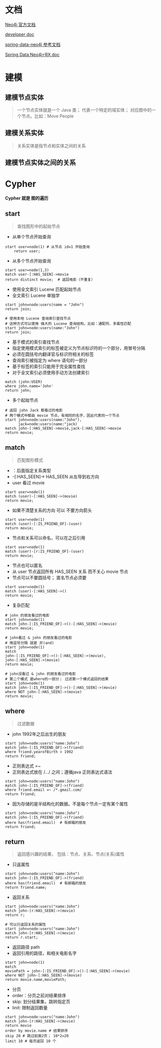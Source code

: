 # 文档

[Neo4j 官方文档](https://neo4j.com/docs/)


[developer doc](https://neo4j.com/developer/get-started/)

[spring-data-neo4j 参考文档](https://docs.spring.io/spring-data/neo4j/docs/current/reference/html/#)

[Spring Data Neo4j⚡️RX doc](https://neo4j.github.io/sdn-rx/current/#introduction)






# 建模

## 建模节点实体

> 一个节点实体就是一个 Java 类； 代表一个特定的域实体； 对应图中的一个节点。比如：Move People

## 建模关系实体

> 关系实体是指节点和实体之间的关系

## 建模节点实体之间的关系


# Cypher

**Cypher 就是 图的遍历**

## start

> 查找图形中的起始节点

- 从单个节点开始查询 
```cyper
start user=node(1) # 从节点 id=1 开始查询
    return user;
```

- 从多个节点开始查询
```cypher
start user=node(1,3)
match user-[:HAS_SEEN]->movie
return distinct movie;  # 返回电影（不重复）
```

- 使用全文索引 Lucene 匹配起始节点
- 全文索引 Lucene 单独学
```cypher
start john=node:users(name = "John")
return join;

# 使用本地 Lucene 查询索引查找节点
# 这种方式可以使用 强大的 Lucene 查询结构，比如：通配符、多属性匹配
start john=node:users(name:"John")
return join;
```

- 基于模式的索引查找节点
- 指定使用模式索引的标签被定义为节点标识符的一个部分，用冒号分隔
- 必须在圆括号内翻译官与标识符相关的标签
- 查询索引被指定为 where 语句的一部分
- 基于标签的索引只能用于完全属性查找
- 对于全文索引必须使用手动方法创建索引
```cypher
match (john:USER)
where john.name='John'
return john;
```

- 多个起始节点
```cypher
# 返回 john Jack 都看过的电影
# 两个模式中都由 movie 节点，有相同的名字，因此代表同一个节点
start john=node:users(name:"John"),
      jack=node:users(name:"jack)
match john-[:HAS_SEEN]->movie,jack-[:HAS_SEEN]->movie
return movie;
```


## match

> 匹配图形模式

- ：后面指定关系类型
- -[:HAS_SEEN]-> HAS_SEEN 从左导到右方向
- user 看过 movie
```cypher
start user=node(1)
match (user)-[:HAS_SEEN]->(movie)
return movie;
```

- 如果不清楚关系的方向 可以 不要方向箭头
```cypher
start user=node(1)
match (user)-[:IS_FRIEND_OF]-(user)
return movie;
```

- 节点和关系可以命名，可以在之后引用
```cypher
start user=node(1)
match (user)-[r:IS_FRIEND_OF]-(user)
return movie;
```

- 节点也可以匿名
- 从 user 节点返回所有 HAS_SEEN 关系 而不关心 movie 节点
- 节点可以不要圆括号； 匿名节点必须要
```cypher
start user=node(1)
match (user)-[:HAS_SEEN]->()
return movie;
```

- 复杂匹配
```cypher
# john 的朋友看过的电影
start john=node(1)
match john-[:IS_FRIEND_OF]->()-[:HAS_SEEN]->(movie)
return movie;

# john看过 & john 的朋友看过的电影
# 用逗号分隔 就是 并(and)
start john=node(1)
match 
john-[:IS_FRIEND_OF]->()-[:HAS_SEEN]->(movie),
john-[:HAS_SEEN]->(movie)
return movie;

# john没看过 & john 的朋友看过的电影
# 第二个模式 是where的一部分； 过滤第一个模式返回的结果
start john=node(1)
match john-[:IS_FRIEND_OF]->()-[:HAS_SEEN]->(movie)
where NOT john-[:HAS_SEEN]->(movie)
return movie;
```

## where

> 过滤数据

- john 1992年之后出生的朋友
```cypher
start john=node:users("name:John")
match john-[:IS_FRIEND_OF]->(friend)
where friend.yearofBirth > 1992
return friend;
```

- 正则表达式 =~
- 正则表达式放在 /.../ 之间；遵循java 正则表达式语法
```cypher
start john=node:users("name:John")
match john-[:IS_FRIEND_OF]->(friend)
where friend.email =~ /*.gmail.com/
return friend;
```

- 因为存储的是半结构化的数据。不是每个节点一定有某个属性
```cypher
start john=node:users("name:John")
match john-[:IS_FRIEND_OF]->(friend)
where has(friend.email)  # 有邮箱的朋友
return friend;
```

## return

> 返回感兴趣的结果， 包括：节点、关系、节点(关系)属性

- 只返属性
```cypher
start john=node:users("name:John")
match john-[:IS_FRIEND_OF]->(friend)
where has(friend.email)  # 有邮箱的朋友
return friend.name;
```

- 返回关系
```cypher
start john=node:users("name:John")
match john-[r:HAS_SEEN]->(movie)
return r;

# 可以只返回关系的属性
start john=node:users("name:John")
match john-[r:HAS_SEEN]->(movie)
return r.start; 
```

- 返回路径 path
- 返回引用的路径，和相关电影名字
```cypher
start john=node(1)
match 
moviePath = john-[:IS_FRIEND_OF]->()-[:HAS_SEEN]->(movie)
where NOT john-[:HAS_SEEN]->(movie)
return movie.name,moviePath;
```


- 分页
- order：分页之前对结果排序
- skip: 划分结果集，跳转指定页
- linit: 限制返回数量
```cypher
start john=node:users("name:John")
match john-[r:HAS_SEEN]->(movie)
return movie
order by movie.name # 结果排序
skip 20 # 跳过前面2页； 10*2=20
limit 10 # 每页返回 10 个
```
